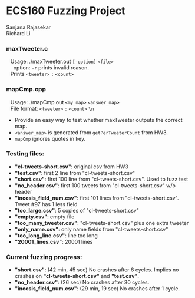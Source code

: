# ECS160 Fuzzing Project
 
 
 Sanjana Rajasekar <br />
 Richard Li
 
### maxTweeter.c 
&nbsp;&nbsp; Usage: ./maxTweeter.out `[-option]` `<file>` <br />
&nbsp;&nbsp;&nbsp;&nbsp; option: `-r` prints invalid reason. <br />
&nbsp;&nbsp; Prints `<tweeter>` `:` `<count>` <br />
   
### mapCmp.cpp 
&nbsp;&nbsp; Usage: ./mapCmp.out `<my_map>` `<answer_map>` <br />
&nbsp;&nbsp; File format: `<tweeter>` `:` `<count>` `\n` <br />
* Provide an easy way to test whether maxTweeter outputs the correct map. <br />
* `<answer_map>` is generated from `getPerTweeterCount` from HW3. <br />
* `mapCmp` ignores quotes in key. <br />
 
 
 
### Testing files:
   * **"cl-tweets-short.csv"**: original csv from HW3 <br />
   * **"test.csv"**: first 2 line from "cl-tweets-short.csv" <br />
   * **"short.csv"**: first 100 line from "cl-tweets-short.csv". Used to fuzz test
   * **"no_header.csv"**: first 100 tweets from "cl-tweets-short.csv" w/o header
   * **"incosis_field_num.csv"**: first 101 lines from "cl-tweets-short.csv". Tweet #97 has 1 less field
   * **"too_large.csv"**: 5 copies of "cl-tweets-short.csv"
   * **"empty.csv"**: empty file
   * **"too_many_tweeter.csv"**: "cl-tweets-short.csv" plus one extra tweeter
   * **"only_name.csv"**: only name fields from "cl-tweets-short.csv"
   * **"too_long_line.csv"**: line too long
   * **"20001_lines.csv"**: 20001 lines


### Current fuzzing progress:
   * **"short.csv"**: (42 min, 45 sec) No crashes after 6 cycles. Implies no crashes on **"cl-tweets-short.csv"** and **"test.csv"**. <br />
   * **"no_header.csv"**: (26 sec) No crashes after 30 cycles. <br />
   * **"incosis_field_num.csv"**: (29 min, 19 sec) No crashes after 1 cycle.
	